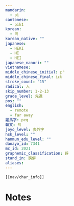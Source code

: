 ```yaml
---
mandarin:
  - pì
cantonese:
  - pik1
korean:
  - 벽
korean_native: ""
japanese:
  - HEKI
  - HI
  - HEI
japanese_nanori: ""
vietnamese:
middle_chinese_initial: pʰ
middle_chinese_final: iᴇk
stroke_count: "15"
radical: 人
skip_number: 1-2-13
grade_level: 先進
pos: ""
english:
  - remote
  - far away
羅馬字: peg
韓文: 퍽
joyo_level: 表外字
hsk_level: ""
hanmun_edu_level: ""
danayo_id: 7341
mc_id: 2021
graphemic_classification: 辟
stand_in: 窮僻
aliases:
---
```

```meta-bind-embed
[[nav/char_info]]
```

# Notes
